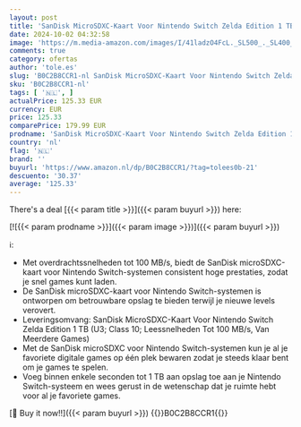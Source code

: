 ```yaml
---
layout: post
title: 'SanDisk MicroSDXC-Kaart Voor Nintendo Switch Zelda Edition 1 TB  U3; Class 10; Leessnelheden Tot 100 MB/s  Van Meerdere Games '
date: 2024-10-02 04:32:58
image: 'https://m.media-amazon.com/images/I/41ladzO4FcL._SL500_._SL400_.jpg'
comments: true
category: ofertas
author: 'tole.es'
slug: 'B0C2B8CCR1-nl SanDisk MicroSDXC-Kaart Voor Nintendo Switch Zelda Edition...'
sku: 'B0C2B8CCR1-nl'
tags: [ '🇳🇱', ]
actualPrice: 125.33 EUR
currency: EUR
price: 125.33
comparePrice: 179.99 EUR
prodname: 'SanDisk MicroSDXC-Kaart Voor Nintendo Switch Zelda Edition 1 TB  U3; Class 10; Leessnelheden Tot 100 MB/s  Van Meerdere Games '
country: 'nl'
flag: '🇳🇱'
brand: ''
buyurl: 'https://www.amazon.nl/dp/B0C2B8CCR1/?tag=tolees0b-21'
descuento: '30.37'
average: '125.33'
---
```


There's a deal [{{< param title >}}]({{< param buyurl >}})  here:

[![{{< param prodname >}}]({{< param image >}})]({{< param buyurl >}})

ℹ️:

- Met overdrachtssnelheden tot 100 MB/s, biedt de SanDisk microSDXC-kaart voor Nintendo Switch-systemen consistent hoge prestaties, zodat je snel games kunt laden.
- De SanDisk microSDXC-kaart voor Nintendo Switch-systemen is ontworpen om betrouwbare opslag te bieden terwijl je nieuwe levels verovert.
- Leveringsomvang: SanDisk MicroSDXC-Kaart Voor Nintendo Switch Zelda Edition 1 TB (U3; Class 10; Leessnelheden Tot 100 MB/s, Van Meerdere Games)
- Met de SanDisk microSDXC voor Nintendo Switch-systemen kun je al je favoriete digitale games op één plek bewaren zodat je steeds klaar bent om je games te spelen.
- Voeg binnen enkele seconden tot 1 TB aan opslag toe aan je Nintendo Switch-systeem en wees gerust in de wetenschap dat je ruimte hebt voor al je favoriete games.

[🛒 Buy it now!!]({{< param buyurl >}})
{{<world>}}B0C2B8CCR1{{</world>}}
